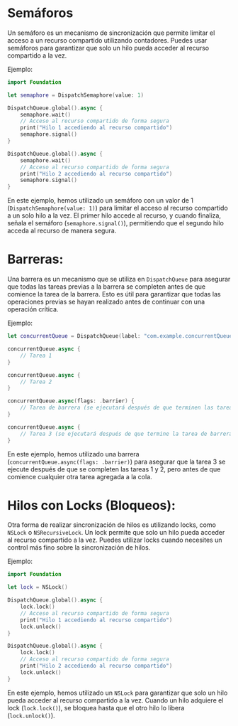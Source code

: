 # Semáforos
Un semáforo es un mecanismo de sincronización que permite limitar el acceso a un recurso compartido utilizando contadores. Puedes usar semáforos para garantizar que solo un hilo pueda acceder al recurso compartido a la vez.

Ejemplo:

```swift
import Foundation

let semaphore = DispatchSemaphore(value: 1)

DispatchQueue.global().async {
    semaphore.wait()
    // Acceso al recurso compartido de forma segura
    print("Hilo 1 accediendo al recurso compartido")
    semaphore.signal()
}

DispatchQueue.global().async {
    semaphore.wait()
    // Acceso al recurso compartido de forma segura
    print("Hilo 2 accediendo al recurso compartido")
    semaphore.signal()
}
```

En este ejemplo, hemos utilizado un semáforo con un valor de 1 (`DispatchSemaphore(value: 1)`) para limitar el acceso al recurso compartido a un solo hilo a la vez. El primer hilo accede al recurso, y cuando finaliza, señala el semáforo (`semaphore.signal()`), permitiendo que el segundo hilo acceda al recurso de manera segura.

# Barreras:

Una barrera es un mecanismo que se utiliza en `DispatchQueue` para asegurar que todas las tareas previas a la barrera se completen antes de que comience la tarea de la barrera. Esto es útil para garantizar que todas las operaciones previas se hayan realizado antes de continuar con una operación crítica.

Ejemplo:

```swift
let concurrentQueue = DispatchQueue(label: "com.example.concurrentQueue", attributes: .concurrent)

concurrentQueue.async {
    // Tarea 1
}

concurrentQueue.async {
    // Tarea 2
}

concurrentQueue.async(flags: .barrier) {
    // Tarea de barrera (se ejecutará después de que terminen las tareas 1 y 2)
}

concurrentQueue.async {
    // Tarea 3 (se ejecutará después de que termine la tarea de barrera)
}
```

En este ejemplo, hemos utilizado una barrera (`concurrentQueue.async(flags: .barrier)`) para asegurar que la tarea 3 se ejecute después de que se completen las tareas 1 y 2, pero antes de que comience cualquier otra tarea agregada a la cola.

# Hilos con Locks (Bloqueos):

Otra forma de realizar sincronización de hilos es utilizando locks, como `NSLock` o `NSRecursiveLock`. Un lock permite que solo un hilo pueda acceder al recurso compartido a la vez. Puedes utilizar locks cuando necesites un control más fino sobre la sincronización de hilos.

Ejemplo:

```swift
import Foundation

let lock = NSLock()

DispatchQueue.global().async {
    lock.lock()
    // Acceso al recurso compartido de forma segura
    print("Hilo 1 accediendo al recurso compartido")
    lock.unlock()
}

DispatchQueue.global().async {
    lock.lock()
    // Acceso al recurso compartido de forma segura
    print("Hilo 2 accediendo al recurso compartido")
    lock.unlock()
}
```

En este ejemplo, hemos utilizado un `NSLock` para garantizar que solo un hilo pueda acceder al recurso compartido a la vez. Cuando un hilo adquiere el lock (`lock.lock()`), se bloquea hasta que el otro hilo lo libera (`lock.unlock()`).
